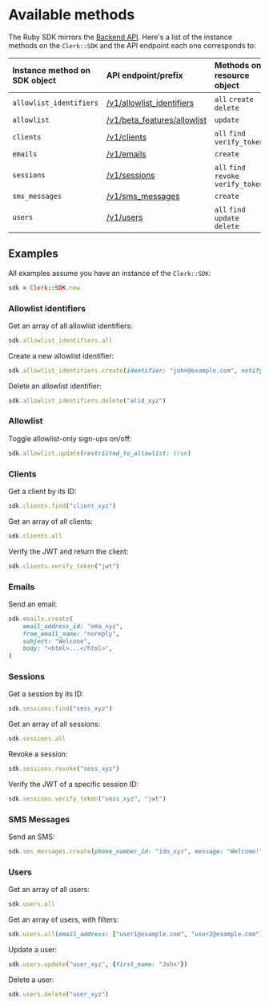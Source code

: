 # Available methods

The Ruby SDK mirrors the [Backend API](../../). Here's a list of the instance methods on the `Clerk::SDK` and the API endpoint each one corresponds to:

| Instance method on SDK object | API endpoint/prefix | Methods on resource object |
| :--- | :--- | :--- |
| `allowlist_identifiers` | [/v1/allowlist\_identifiers](../../beta-features/allowlist-identifiers.md) | `all` `create` `delete` |
| `allowlist` | [/v1/beta\_features/allowlist](../../beta-features/) | `update` |
| `clients` | [/v1/clients](../../clients.md) | `all` `find` `verify_token` |
| `emails` | [/v1/emails](../../emails.md) | `create` |
| `sessions` | [/v1/sessions](../../sessions.md) | `all` `find` `revoke` `verify_token` |
| `sms_messages` | [/v1/sms\_messages](../../sms-messages.md) | `create` |
| `users` | [/v1/users](../../users.md) | `all` `find` `update` `delete` |

## Examples

All examples assume you have an instance of the `Clerk::SDK`:

```ruby
sdk = Clerk::SDK.new
```

### Allowlist identifiers

Get an array of all allowlist identifiers:

```ruby
sdk.allowlist_identifiers.all
```

Create a new allowlist identifier:

```ruby
sdk.allowlist_identifiers.create(identifier: "john@example.com", notify: true)
```

Delete an allowlist identifier:

```ruby
sdk.allowlist_identifiers.delete("alid_xyz")
```

### Allowlist

Toggle allowlist-only sign-ups on/off:

```ruby
sdk.allowlist.update(restricted_to_allowlist: true)
```

### Clients

Get a client by its ID:

```ruby
sdk.clients.find("client_xyz")
```

Get an array of all clients:

```ruby
sdk.clients.all
```

Verify the JWT and return the client:

```ruby
sdk.clients.verify_token("jwt")
```

### Emails

Send an email:

```ruby
sdk.emails.create(
    email_address_id: "ema_xyz", 
    from_email_name: "noreply", 
    subject: "Welcone",
    body: "<html>...</html>",
)
```

### Sessions

Get a session by its ID:

```ruby
sdk.sessions.find("sess_xyz")
```

Get an array of all sessions:

```ruby
sdk.sessions.all
```

Revoke a session:

```ruby
sdk.sessions.revoke("sess_xyz")
```

Verify the JWT of a specific session ID:

```ruby
sdk.sessions.verify_token("sess_xyz", "jwt")
```

### SMS Messages

Send an SMS:

```ruby
sdk.sms_messages.create(phone_number_id: "idn_xyz", message: "Welcome!")
```

### Users

Get an array of all users:

```ruby
sdk.users.all
```

Get an array of users, with filters:

```ruby
sdk.users.all(email_address: ["user1@example.com", "user2@example.com"])
```

Update a user:

```ruby
sdk.users.update("user_xyz", {first_name: "John"})
```

Delete a user:

```ruby
sdk.users.delete("user_xyz")
```




